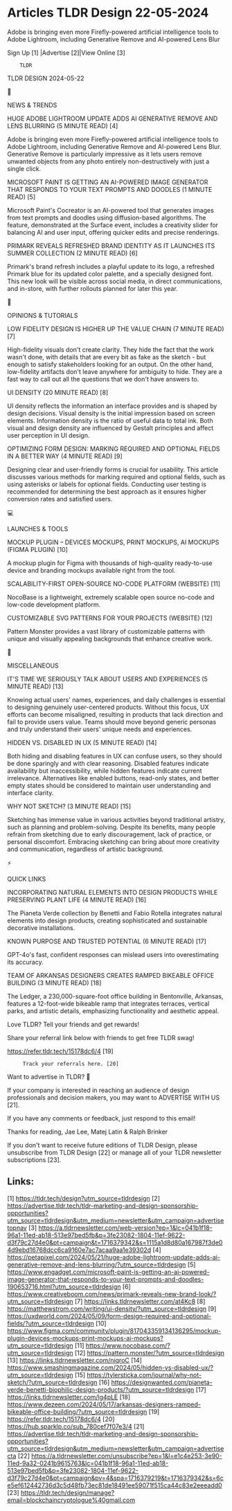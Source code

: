 # Articles TLDR Design 22-05-2024

Adobe is bringing even more Firefly-powered artificial intelligence
tools to Adobe Lightroom, including Generative Remove and AI-powered
Lens Blur  

 Sign Up [1] |Advertise [2]|View Online [3] 

		TLDR 

TLDR DESIGN 2024-05-22

📱 

NEWS & TRENDS

 HUGE ADOBE LIGHTROOM UPDATE ADDS AI GENERATIVE REMOVE AND LENS
BLURRING (5 MINUTE READ) [4] 

 Adobe is bringing even more Firefly-powered artificial intelligence
tools to Adobe Lightroom, including Generative Remove and AI-powered
Lens Blur. Generative Remove is particularly impressive as it lets
users remove unwanted objects from any photo entirely
non-destructively with just a single click. 

 MICROSOFT PAINT IS GETTING AN AI-POWERED IMAGE GENERATOR THAT
RESPONDS TO YOUR TEXT PROMPTS AND DOODLES (1 MINUTE READ) [5] 

 Microsoft Paint's Cocreator is an AI-powered tool that generates
images from text prompts and doodles using diffusion-based algorithms.
The feature, demonstrated at the Surface event, includes a creativity
slider for balancing AI and user input, offering quicker edits and
precise renderings. 

 PRIMARK REVEALS REFRESHED BRAND IDENTITY AS IT LAUNCHES ITS SUMMER
COLLECTION (2 MINUTE READ) [6] 

 Primark's brand refresh includes a playful update to its logo, a
refreshed Primark blue for its updated color palette, and a specially
designed font. This new look will be visible across social media, in
direct communications, and in-store, with further rollouts planned for
later this year. 

🚀 

OPINIONS & TUTORIALS

 LOW FIDELITY DESIGN IS HIGHER UP THE VALUE CHAIN (7 MINUTE READ) [7] 

 High-fidelity visuals don't create clarity. They hide the fact that
the work wasn't done, with details that are every bit as fake as the
sketch - but enough to satisfy stakeholders looking for an output. On
the other hand, low-fidelity artifacts don't leave anywhere for
ambiguity to hide. They are a fast way to call out all the questions
that we don't have answers to. 

 UI DENSITY (20 MINUTE READ) [8] 

 UI density reflects the information an interface provides and is
shaped by design decisions. Visual density is the initial impression
based on screen elements. Information density is the ratio of useful
data to total ink. Both visual and design density are influenced by
Gestalt principles and affect user perception in UI design. 

 OPTIMIZING FORM DESIGN: MARKING REQUIRED AND OPTIONAL FIELDS IN A
BETTER WAY (4 MINUTE READ) [9] 

 Designing clear and user-friendly forms is crucial for usability.
This article discusses various methods for marking required and
optional fields, such as using asterisks or labels for optional
fields. Conducting user testing is recommended for determining the
best approach as it ensures higher conversion rates and satisfied
users. 

💻 

LAUNCHES & TOOLS

 MOCKUP PLUGIN – DEVICES MOCKUPS, PRINT MOCKUPS, AI MOCKUPS (FIGMA
PLUGIN) [10] 

 A mockup plugin for Figma with thousands of high-quality ready-to-use
device and branding mockups available right from the tool. 

 SCALABILITY-FIRST OPEN-SOURCE NO-CODE PLATFORM (WEBSITE) [11] 

 NocoBase is a lightweight, extremely scalable open source no-code and
low-code development platform. 

 CUSTOMIZABLE SVG PATTERNS FOR YOUR PROJECTS (WEBSITE) [12] 

 Pattern Monster provides a vast library of customizable patterns with
unique and visually appealing backgrounds that enhance creative work. 

🎁 

MISCELLANEOUS

 IT'S TIME WE SERIOUSLY TALK ABOUT USERS AND EXPERIENCES (5 MINUTE
READ) [13] 

 Knowing actual users' names, experiences, and daily challenges is
essential to designing genuinely user-centered products. Without this
focus, UX efforts can become misaligned, resulting in products that
lack direction and fail to provide users value. Teams should move
beyond generic personas and truly understand their users' unique needs
and experiences. 

 HIDDEN VS. DISABLED IN UX (5 MINUTE READ) [14] 

 Both hiding and disabling features in UX can confuse users, so they
should be done sparingly and with clear reasoning. Disabled features
indicate availability but inaccessibility, while hidden features
indicate current irrelevance. Alternatives like enabled buttons,
read-only states, and better empty states should be considered to
maintain user understanding and interface clarity. 

 WHY NOT SKETCH? (3 MINUTE READ) [15] 

 Sketching has immense value in various activities beyond traditional
artistry, such as planning and problem-solving. Despite its benefits,
many people refrain from sketching due to early discouragement, lack
of practice, or personal discomfort. Embracing sketching can bring
about more creativity and communication, regardless of artistic
background. 

⚡ 

QUICK LINKS

 INCORPORATING NATURAL ELEMENTS INTO DESIGN PRODUCTS WHILE PRESERVING
PLANT LIFE (4 MINUTE READ) [16] 

 The Pianeta Verde collection by Benetti and Fabio Rotella integrates
natural elements into design products, creating sophisticated and
sustainable decorative installations. 

 KNOWN PURPOSE AND TRUSTED POTENTIAL (6 MINUTE READ) [17] 

 GPT-4o's fast, confident responses can mislead users into
overestimating its accuracy. 

 TEAM OF ARKANSAS DESIGNERS CREATES RAMPED BIKEABLE OFFICE BUILDING (3
MINUTE READ) [18] 

 The Ledger, a 230,000-square-foot office building in Bentonville,
Arkansas, features a 12-foot-wide bikeable ramp that integrates
terraces, vertical parks, and artistic details, emphasizing
functionality and aesthetic appeal. 

Love TLDR? Tell your friends and get rewards!

 Share your referral link below with friends to get free TLDR swag! 

 https://refer.tldr.tech/15178dc6/4 [19] 

		 Track your referrals here. [20] 

Want to advertise in TLDR? 📰

 If your company is interested in reaching an audience of design
professionals and decision makers, you may want to ADVERTISE WITH US
[21]. 

 If you have any comments or feedback, just respond to this email! 

Thanks for reading, 
Jae Lee, Matej Latin & Ralph Brinker 

If you don't want to receive future editions of TLDR Design, please
unsubscribe from TLDR Design [22] or manage all of your TLDR
newsletter subscriptions [23]. 

 

Links:
------
[1] https://tldr.tech/design?utm_source=tldrdesign
[2] https://advertise.tldr.tech/tldr-marketing-and-design-sponsorship-opportunities?utm_source=tldrdesign&utm_medium=newsletter&utm_campaign=advertisetopnav
[3] https://a.tldrnewsletter.com/web-version?ep=1&lc=041b1f18-96a1-11ed-ab18-513e97bed5fb&p=3fe23082-1804-11ef-9622-d3f79c27d4e0&pt=campaign&t=1716379342&s=1115a1d8d80a167987f3de04d9ebd16768dcc6ca9160e7ac7acaa9aa1e39302d
[4] https://petapixel.com/2024/05/21/huge-adobe-lightroom-update-adds-ai-generative-remove-and-lens-blurring/?utm_source=tldrdesign
[5] https://www.engadget.com/microsoft-paint-is-getting-an-ai-powered-image-generator-that-responds-to-your-text-prompts-and-doodles-190653716.html?utm_source=tldrdesign
[6] https://www.creativeboom.com/news/primark-reveals-new-brand-look/?utm_source=tldrdesign
[7] https://links.tldrnewsletter.com/at4Kc8
[8] https://matthewstrom.com/writing/ui-density/?utm_source=tldrdesign
[9] https://uxdworld.com/2024/05/09/form-design-required-and-optional-fields/?utm_source=tldrdesign
[10] https://www.figma.com/community/plugin/817043359134136295/mockup-plugin-devices-mockups-print-mockups-ai-mockups?utm_source=tldrdesign
[11] https://www.nocobase.com/?utm_source=tldrdesign
[12] https://pattern.monster/?utm_source=tldrdesign
[13] https://links.tldrnewsletter.com/niqroC
[14] https://www.smashingmagazine.com/2024/05/hidden-vs-disabled-ux/?utm_source=tldrdesign
[15] https://tylersticka.com/journal/why-not-sketch/?utm_source=tldrdesign
[16] https://designwanted.com/pianeta-verde-benetti-biophilic-design-products/?utm_source=tldrdesign
[17] https://links.tldrnewsletter.com/lg4pLE
[18] https://www.dezeen.com/2024/05/17/arkansas-designers-ramped-bikeable-office-building/?utm_source=tldrdesign
[19] https://refer.tldr.tech/15178dc6/4
[20] https://hub.sparklp.co/sub_780cef7f07e3/4
[21] https://advertise.tldr.tech/tldr-marketing-and-design-sponsorship-opportunities?utm_source=tldrdesign&utm_medium=newsletter&utm_campaign=advertisecta
[22] https://a.tldrnewsletter.com/unsubscribe?ep=1&l=e1c4e253-3e90-11ed-9a32-0241b9615763&lc=041b1f18-96a1-11ed-ab18-513e97bed5fb&p=3fe23082-1804-11ef-9622-d3f79c27d4e0&pt=campaign&pv=4&spa=1716379219&t=1716379342&s=6ce5ef612442736d3c5d48fb73ec81de18491ee59071f515ca44c83e2eeeadd0
[23] https://tldr.tech/design/manage?email=blockchaincryptologue%40gmail.com